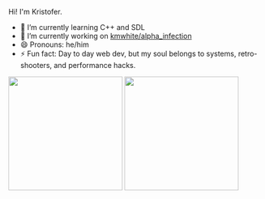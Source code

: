 Hi! I'm Kristofer.

- 🧠 I’m currently learning C++ and SDL
- 🤔 I’m currently working on [kmwhite/alpha_infection](https://github.com/kmwhite/alpha_infection)
- 😄 Pronouns: he/him
- ⚡ Fun fact: Day to day web dev, but my soul belongs to systems, retro-shooters, and performance hacks.  

<div>
  <img height="225px" src="https://github-readme-stats.vercel.app/api/top-langs/?username=kmwhite&custom_title=languages" />
  <img height="225px" src="https://github-readme-stats.vercel.app/api?username=kmwhite&count_private=true&show_icons=true&custom_title=stats" />
</div>
